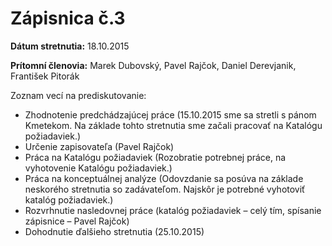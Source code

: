 # Zápisnica č.3

**Dátum stretnutia:** 18.10.2015

**Prítomní členovia:** Marek Dubovský, Pavel Rajčok, Daniel Derevjanik, František Pitorák

Zoznam vecí na prediskutovanie:

- Zhodnotenie predchádzajúcej práce (15.10.2015 sme sa stretli s pánom Kmetekom. Na základe tohto stretnutia sme začali pracovať na Katalógu požiadaviek.)
- Určenie zapisovateľa (Pavel Rajčok)
- Práca na Katalógu požiadaviek (Rozobratie potrebnej práce, na vyhotovenie Katalógu požiadaviek.) 
- Práca na konceptuálnej analýze (Odovzdanie sa posúva na základe neskorého stretnutia so zadávateľom. Najskôr je potrebné vyhotoviť katalóg požiadaviek.)
- Rozvrhnutie nasledovnej práce (katalóg požiadaviek – celý tím, spísanie zápisnice – Pavel Rajčok) 
- Dohodnutie ďalšieho stretnutia (25.10.2015)
